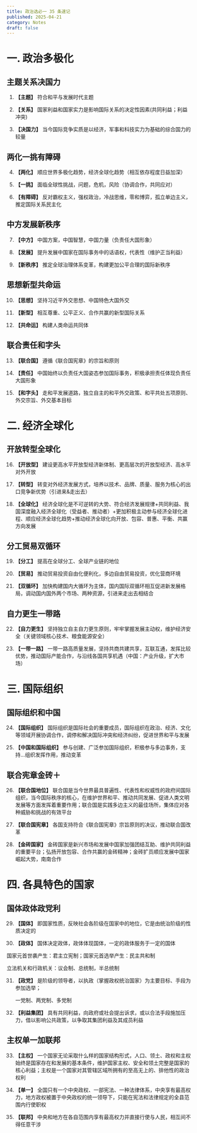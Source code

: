 ```yaml
---
title: 政治选必一 35 条速记
published: 2025-04-21
category: Notes
draft: false
---
```

# 一. 政治多极化

## 主题关系决国力

1. **【主题】** 符合和平与发展时代主题

2. **【关系】** 国家利益和国家实力是影响国际关系的决定性因素(共同利益；利益冲突)

3. **【决国力】** 当今国际竞争实质是以经济，军事和科技实力为基础的综合国力的较量

## 两化一挑有障碍

4. **【两化】** 顺应世界多极化趋势，经济全球化趋势（相互依存程度日益加深）

5. **【一挑】** 面临全球性挑战，问题，危机，风险（协调合作，共同应对）

6. **【有障碍】** 反对霸权主义，强权政治，冷战思维，零和博弈，孤立单边主义，推定国际关系民主化

## 中方发展新秩序

7. **【中方】** 中国方案，中国智慧，中国力量（负责任大国形象）

8. **【发展】** 提升发展中国家在国际事务中的话语权，代表性（维护正当利益）

9. **【新秩序】** 推定全球治理体系变革，构建更加公平合理的国际新秩序

## 思想新型共命运

10. **【思想】** 坚持习近平外交思想、中国特色大国外交

11. **【新型】** 相互尊重、公平正义、合作共赢的新型国际关系

12. **【共命运】** 构建人类命运共同体

## 联合责任和字头

13. **【联合国】** 遵循《联合国宪章》的宗旨和原则

14. **【责任】** 中国始终以负责任大国姿态参加国际事务，积极承担责任体现负责任大国形象

15. **【和字头】** 走和平发展道路，独立自主的和平外交政策、和平共处五项原则、外交宗旨、外交基本目标

 

# 二. 经济全球化

## 开放转型全球化

16. **【开放型】** 建设更高水平开放型经济新体制、更高层次的开放型经济、高水平对外开放

17. **【转型】** 转变对外经济发展方式，培养以技术、品牌、质量、服务为核心的出口竞争新优势（引进来&走出去）

18. **【全球化】** 经济全球化是不可逆转的大势、符合经济发展规律+共同利益、我国深度融入经济全球化（受益者、推动者）+更加积极主动参与经济全球化进程、顺应经济全球化趋势+推动经济全球化向开放、包容、普惠、平衡、共赢方向发展

## 分工贸易双循环

19. **【分工】** 提高在全球分工、全球产业链的地位

20. **【贸易】** 推动贸易投资自由化便利化，多边自由贸易投资，优化营商环境

21. **【双循环】** 加快构建国内大循环为主体，国内国际双循环相互促进新发展格局，调动国内国外两个市场、两种资源，引进来走出去相结合

## 自力更生一带路

22. **【自力更生】** 坚持独立自主自力更生原则，牢牢掌握发展主动权，维护经济安全（关键领域核心技术、粮食能源安全）

23. **【一带一路】** 一带一路高质量发展，坚持共商共建共享，互联互通，发挥比较优势，推动国际产能合作，与沿线各国共享机遇（中国：产业升级，扩大市场）

# 三. 国际组织

## 国际组织和中国

24. **【国际组织】** 国际组织是国际社会的重要成员，国际组织在政治、经济、文化等领域开展协调合作，调停和解决国际冲突和经济纠纷，促进世界和平与发展

25. **【中国和国际组织】** 参与创建、广泛参加国际组织，积极参与多边事务，支持…组织发挥作用，推动变革

## 联合宪章金砖＋

26. **【联合国地位】** 联合国是当今世界最具普遍性、代表性和权威性的政府间国际组织，当今国际秩序的核心，在维护世界和平、推动共同发展、促进人类文明发展等方面发挥着重要作用；联合国是实践多边主义的最佳场所，集体应对各种威胁和挑战的有效平台

27. **【联合国宪章】** 各国支持符合《联合国宪章》宗旨原则的决议，推动联合国改革

28. **【金砖国家】** 金砖国家是新兴市场和发展中国家加强团结互助、维护共同利益的重要平台；弘扬开放包容、合作共赢的金砖精神；金砖扩员顺应发展中国家崛起大势，南南合作

 

# 四. 各具特色的国家

## 国体政体政党利

29. **【国体】** 即国家性质，反映社会各阶级在国家中的地位，它是由统治阶级的性质决定的

30. **【政体】** 国体决定政体，政体体现国体，一定的政体服务于一定的国体

国家元首世袭产生：君主立宪制；国家元首选举产生：民主共和制

立法机关和行政机关：议会制、总统制，半总统制

31. **【政党】** 是阶级的领导者，以执政（掌握政权统治国家）为主要目标、手段为参加选举；

    一党制、两党制、多党制

32. **【利益集团】** 具有共同利益，向政府或社会提出诉求，或以合法手段施加压力，借以影响公共政策，以争取其集团利益及其成员利益

## 主权单一加联邦

33. **【主权】** 一个国家无论采取什么样的国家结构形式，人口、领土、政权和主权始终是国家存在和发展的基本条件，维护国家主权、安全和领土完整是国家的核心利益；主权是一个国家对其管辖区域所拥有的至高无上的、排他性的政治权利

34. **【单一】** 全国只有一个中央政权、一部宪法、一种法律体系，中央享有最高权力，地方政权被置于中央政权的统一领导下，只能在宪法和法律规定的全县范围内行使职权

35. **【联邦】** 中央和地方在各自范围内享有最高权力并直接行使与人民，相互间不得任意干涉